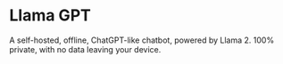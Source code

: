 # Llama GPT

A self-hosted, offline, ChatGPT-like chatbot, powered by Llama 2. 100% private, with no data leaving your device.
